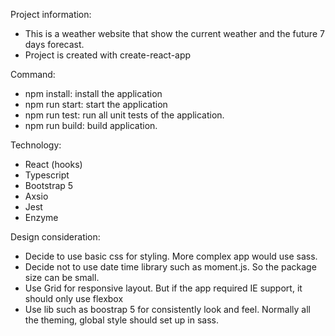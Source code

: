 Project information:
- This is a weather website that show the current weather and the future 7 days forecast.
- Project is created with create-react-app

Command:
- npm install: install the application
- npm run start: start the application
- npm run test: run all unit tests of the application.
- npm run build: build application.

Technology:
- React (hooks)
- Typescript
- Bootstrap 5
- Axsio
- Jest
- Enzyme

Design consideration:
- Decide to use basic css for styling. More complex app would use sass.
- Decide not to use date time library such as moment.js. So the package size can be small.
- Use Grid for responsive layout. But if the app required IE support, it should only use flexbox
- Use lib such as boostrap 5 for consistently look and feel. Normally all the theming, global style should set up in sass.


